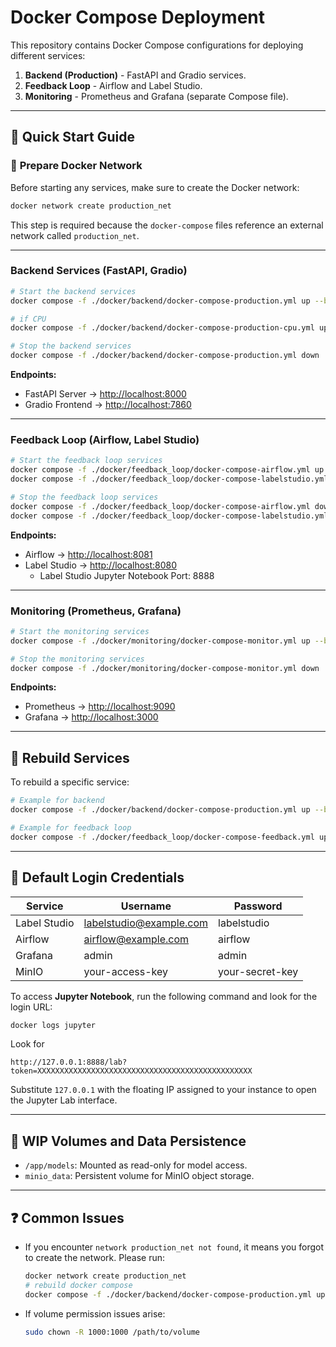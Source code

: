# Docker Compose Deployment

This repository contains Docker Compose configurations for deploying different services:

1. **Backend (Production)** - FastAPI and Gradio services.
2. **Feedback Loop** - Airflow and Label Studio.
3. **Monitoring** - Prometheus and Grafana (separate Compose file).

---

## 🚀 **Quick Start Guide**

### 🔗 **Prepare Docker Network**

Before starting any services, make sure to create the Docker network:

```bash
docker network create production_net
```

This step is required because the `docker-compose` files reference an external network called `production_net`.

---

### Backend Services (FastAPI, Gradio)

```bash
# Start the backend services
docker compose -f ./docker/backend/docker-compose-production.yml up --build -d

# if CPU
docker compose -f ./docker/backend/docker-compose-production-cpu.yml up --build -d

# Stop the backend services
docker compose -f ./docker/backend/docker-compose-production.yml down
```

**Endpoints:**

* FastAPI Server → [http://localhost:8000](http://localhost:8000)
* Gradio Frontend → [http://localhost:7860](http://localhost:7860)

---

### Feedback Loop (Airflow, Label Studio)

```bash
# Start the feedback loop services
docker compose -f ./docker/feedback_loop/docker-compose-airflow.yml up --build -d
docker compose -f ./docker/feedback_loop/docker-compose-labelstudio.yml up --build -d

# Stop the feedback loop services
docker compose -f ./docker/feedback_loop/docker-compose-airflow.yml down
docker compose -f ./docker/feedback_loop/docker-compose-labelstudio.yml down
```

**Endpoints:**

* Airflow → [http://localhost:8081](http://localhost:8081)
* Label Studio → [http://localhost:8080](http://localhost:8080)
  * Label Studio Jupyter Notebook Port: 8888

---

### Monitoring (Prometheus, Grafana)

```bash
# Start the monitoring services
docker compose -f ./docker/monitoring/docker-compose-monitor.yml up --build -d

# Stop the monitoring services
docker compose -f ./docker/monitoring/docker-compose-monitor.yml down
```

**Endpoints:**

* Prometheus → [http://localhost:9090](http://localhost:9090)
* Grafana → [http://localhost:3000](http://localhost:3000)

---

## 🔄 **Rebuild Services**

To rebuild a specific service:

```bash
# Example for backend
docker compose -f ./docker/backend/docker-compose-production.yml up --build -d fastapi_server

# Example for feedback loop
docker compose -f ./docker/feedback_loop/docker-compose-feedback.yml up --build -d airflow
```

---

## 🔑 **Default Login Credentials**

| Service      | Username                | Password        |
|--------------|-------------------------|-----------------|
| Label Studio | labelstudio@example.com | labelstudio     |
| Airflow      | airflow@example.com     | airflow         |
| Grafana      | admin                   | admin           |
| MinIO        | your-access-key         | your-secret-key |

To access **Jupyter Notebook**, run the following command and look for the login URL:

```bash
docker logs jupyter
```
Look for
```
http://127.0.0.1:8888/lab?token=XXXXXXXXXXXXXXXXXXXXXXXXXXXXXXXXXXXXXXXXXXXXXXXX
```
Substitute `127.0.0.1` with the floating IP assigned to your instance to open the Jupyter Lab interface.

---

## 📂 **WIP Volumes and Data Persistence**

* `/app/models`: Mounted as read-only for model access.
* `minio_data`: Persistent volume for MinIO object storage.

---

## ❓ **Common Issues**

* If you encounter `network production_net not found`, it means you forgot to create the network. Please run:

  ```bash
  docker network create production_net
  # rebuild docker compose
  docker compose -f ./docker/backend/docker-compose-production.yml up --build -d
  ```

* If volume permission issues arise:

  ```bash
  sudo chown -R 1000:1000 /path/to/volume
  ```